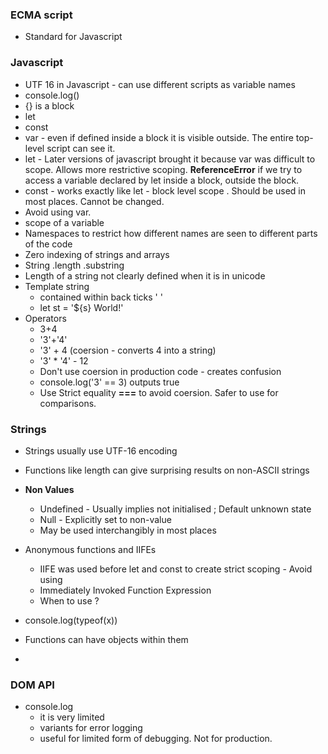### ECMA script
* Standard for Javascript

### Javascript
* UTF 16 in Javascript - can use different scripts as variable names
* console.log()
* {} is a block 
* let
* const
* var - even if defined inside a block it is visible outside. The entire top-level script can see it.
* let - Later versions of javascript brought it because var was difficult to scope. Allows more restrictive scoping. **ReferenceError** if we try to access a variable declared by let inside a block, outside the block.
* const - works exactly like let - block level scope . Should be used in most places. Cannot be changed.
* Avoid using var.
* scope of a variable
* Namespaces to restrict how different names are seen to different parts of the code 
* Zero indexing of strings and arrays
* String .length .substring
* Length of a string not clearly defined when it is in unicode
* Template string
  - contained within back ticks ' ' 
  - let st = '${s} World!'
* Operators 
  - 3+4 
  - '3'+'4'
  - '3' + 4 (coersion - converts 4 into a string)
  - '3' * '4' - 12
  - Don't use coersion in production code - creates confusion
  - console.log('3' == 3) outputs true
  - Use Strict equality **===** to avoid coersion. Safer to use for comparisons.

### Strings 
* Strings usually use UTF-16 encoding
* Functions like length can give surprising results on non-ASCII strings
* **Non Values**
  - Undefined - Usually implies not initialised ; Default unknown state 
  - Null - Explicitly set to non-value
  - May be used interchangibly in most places

* Anonymous functions and IIFEs
  - IIFE was used before let and const to create strict scoping  - Avoid using
  - Immediately Invoked Function Expression
  - When to use ?
 * console.log(typeof(x))
 * Functions can have objects within them
 * 

### DOM API
* console.log
  - it is very limited
  - variants for error logging
  - useful for limited form of debugging. Not for production.
